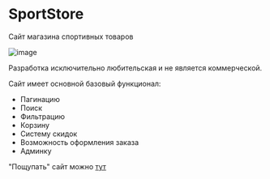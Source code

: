 # SportStore
Сайт магазина спортивных товаров

![image](https://user-images.githubusercontent.com/33997732/159499756-8fd03dcf-392e-4259-8b64-dea0b096d220.png)


Разработка исключительно любительская и не является коммерческой.

Сайт имеет основной базовый функционал:
- Пагинацию
- Поиск
- Фильтрацию
- Корзину
- Систему скидок
- Возможность оформления заказа
- Админку

"Пощупать" сайт можно [тут](http://sportik.somee.com/)
